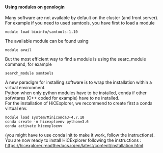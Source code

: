
#### Using modules on genologin

Many software are not available by default on the cluster (and front server).  
For example if you need to used samtools, you have first to load a module
```
module load bioinfo/samtools-1.10
```

The available module can be found using 
```
module avail
```
But the most efficient way to find a module is using the searc_module command, for example
```
search_module samtools
```
A new paradigm for installing software is to wrap the installation within a virtual environment.  
Python when only python modules have to be installed, conda if other sofwtares (C++ coded for example) have to ne installed.  
For the installation of HiCExplorer, we recommend to create first a conda virtual env.
```
module load system/Miniconda3-4.7.10
conda create -n hicexploenv python=3.6
conda activate hicexploenv
```
(you might have to use conda init to make it work, follow the instructions).  
You are now ready to install HiCExplorer following the instructions : https://hicexplorer.readthedocs.io/en/latest/content/installation.html
